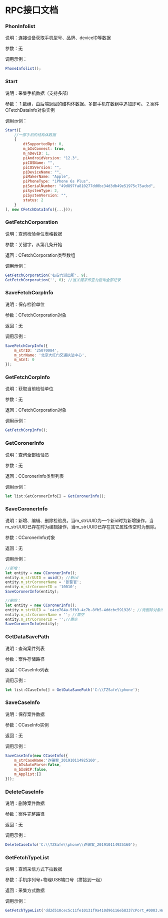 # RPC接口文档


### PhonInfolist
说明：连接设备获取手机型号、品牌、deviceID等数据

参数：无

调用示例：
```js
PhoneInfolist();
```

### Start

说明：采集手机数据（支持多部）

参数：
    1.数组，由后端返回的结构体数据。多部手机在数组中追加即可。
    2.案件CFetchDataInfo对象实例

调用示例：

```js
Start([
    //一部手机的结构体数据
    {
        dtSupportedOpt: 0,
        m_bIsConnect: true,
        m_nDevID: 1,
        piAndroidVersion: "12.3",
        piCOSName: "",
        piCOSVersion: "",
        piDeviceName: "",
        piMakerName: "Apple",
        piPhoneType: "iPhone 6s Plus",
        piSerialNumber: "49d897fa810277dd0bc34d3db49e51975c75acbd",
        piSystemType: 2,
        piSystemVersion: "",
        status: 2
    }
], new CFetchDataInfo({...}));
```

### GetFetchCorporation

说明：查询检验单位表格数据

参数：关键字，从第几条开始

返回：CFetchCorporation类型数组

调用示例：

```js
GetFetchCorporation('右安门派出所', 9);
GetFetchCorporation('', 0); //当关键字传空为查询全部记录
```

### SaveFetchCorpInfo

说明：保存检验单位

参数：CFetchCorporation对象

返回：无

调用示例：
```js
SaveFetchCorpInfo({
    m_strID: '25070084',
    m_strName: '北京大红门交通执法中心',
    m_nCnt: 0
});
```

### GetFetchCorpInfo

说明：获取当前检验单位

参数：无

返回：CFetchCorporation对象

调用示例：
```js
GetFetchCorpInfo();
```

###  GetCoronerInfo

说明：查询全部检验员

参数：无

返回：CCoronerInfo类型列表

调用示例：
```js
let list:GetCoronerInfo[] = GetCoronerInfo();
```

### SaveCoronerInfo

说明：新增、编辑、删除检验员。当m_strUUID为一个新id时为新增操作，当m_strUUID已存在时为编辑操作，当m_strUUID已存在其它属性传空时为删除。

参数：CCoronerInfo对象

返回：无

调用示例：

```js
//新增：
let entity = new CCoronerInfo();
entity.m_strUUID = uuid(); //新id
entity.m_strCoronerName = '张警官';
entity.m_strCoronerID = '10010';
SaveCoronerInfo(entity);
```
```js
//删除：
let entity = new CCoronerInfo();
entity.m_strUUID = 'e4ce764a-5fb3-4c7b-8fb5-4ddcbc591926'; //待删除对象的id
entity.m_strCoronerName = ''; //置空
entity.m_strCoronerID = '';//置空
SaveCoronerInfo(entity);
```
### GetDataSavePath

说明：查询案件列表

参数：案件存储路径

返回：CCaseInfo列表

调用示例：

```js
let list:CCaseInfo[] = GetDataSavePath('C:\\TZSafe\\phone');
```

### SaveCaseInfo

说明：保存案件数据

参数：CCaseInfo实例

返回：无

调用示例：

```js
SaveCaseInfo(new CCaseInfo({
    m_strCaseName:'诈骗案_201910114925160',
    m_bIsAutoParse:false,
    m_bIsBCP:false,
    m_Applist:[]
}));
```

### DeleteCaseInfo


说明：删除案件数据

参数：案件完整路径

返回：无

调用示例：

```js
DeleteCaseInfo('C:\\TZSafe\\phone\\诈骗案_201910114925160');
```

### GetFetchTypeList


说明：查询采信方式下拉数据

参数：手机序列号+物理USB端口号（拼接到一起）

返回：采集方式数据

调用示例：

```js
GetFetchTypeList('dd2d510cec5c11fe10131f9a410d96116eb8337cPort_#0003.Hub_#0004');
```